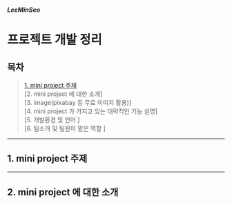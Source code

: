 ##### LeeMinSeo
프로젝트 개발 정리
=============
목차
---
> [1. mini project 주제](#1.-mini-project-주제)    
> [2. mini project 에 대한 소개]    
> [3. image(pixabay 등 무료 이미지 활용)]    
> [4. mini project 가 가지고 있는 대략적인 기능 설명]    
> [5. 개발환경 및 언어 ]   
> [6. 팀소개 및 팀원이 맡은 역할 ]    

---
## 1. mini project 주제

---
## 2. mini project 에 대한 소개
